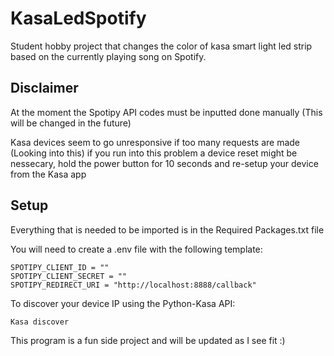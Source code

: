 # KasaLedSpotify

Student hobby project that changes the color of kasa smart light led strip based on the currently playing song on Spotify.

## Disclaimer
At the moment the Spotipy API codes must be inputted done manually (This will be changed in the future)

Kasa devices seem to go unresponsive if too many requests are made (Looking into this) if you run into this problem a device reset might be nessecary, hold the power button for 10 seconds and re-setup your device from the Kasa app

## Setup

Everything that is needed to be imported is in the Required Packages.txt file

You will need to create a .env file with the following template:

```
SPOTIPY_CLIENT_ID = ""
SPOTIPY_CLIENT_SECRET = ""
SPOTIPY_REDIRECT_URI = "http://localhost:8888/callback"
```

To discover your device IP using the Python-Kasa API:

```
Kasa discover
```

This program is a fun side project and will be updated as I see fit :)
